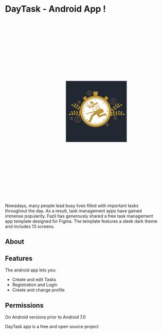 # DayTask - Android App !

<img src="/readme/logo.png" align="left"
width="200" hspace="200" vspace="200">
<p>


Nowadays, many people lead busy lives filled with important tasks throughout the day. As a result, task management apps have gained immense popularity. Fazil has generously shared a free task management app template designed for Figma. The template features a sleek dark theme and includes 13 screens.

</p>

## About

## Features

The android app lets you:
- Create and edit Tasks
- Registration and Login
- Create and change profile




## Permissions

On Android versions prior to Android 7.0

DayTask app is a free and open source project 
